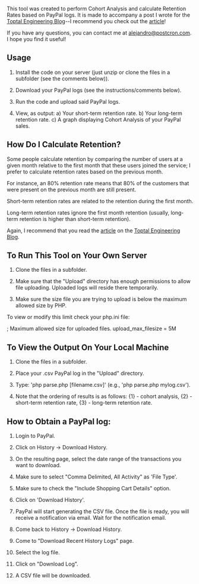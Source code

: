 This tool was created to perform Cohort Analysis and calculate Retention Rates based on PayPal logs. It is made to accompany a post I wrote for the <a href="http://toptal.com/blog">Toptal Engineering Blog</a>--I recommend you check out the <a href="http://www.toptal.com/business/growing-growth-perform-your-own-cohort-analysis">article</a>!

If you have any questions, you can contact me at <a href="mailto:alejandro@postcron.com">alejandro@postcron.com</a>. I hope you find it useful!


Usage
--------------------

1) Install the code on your server (just unzip or clone the files in a subfolder (see the comments below)).

1) Download your PayPal logs (see the instructions/comments below).

2) Run the code and upload said PayPal logs.

3) View, as output:
    a) Your short-term retention rate.
    b) Your long-term retention rate.
    c) A graph displaying Cohort Analysis of your PayPal sales.


How Do I Calculate Retention?
------------------------------------

Some people calculate retention by comparing the number of users at a given month relative to the first month that these users joined the service; I prefer to calculate retention rates based on the previous month.

For instance, an 80% retention rate means that 80% of the customers that were present on the previous month are still present.

Short-term retention rates are related to the retention during the first month.

Long-term retention rates ignore the first month retention (usually, long-term retention is higher than short-term retention).

Again, I recommend that you read the <a href="http://www.toptal.com/business/growing-growth-perform-your-own-cohort-analysis">article</a> on the <a href="http://toptal.com/blog">Toptal Engineering Blog</a>.


To Run This Tool on Your Own Server
-------------------------------------

1) Clone the files in a subfolder.

2) Make sure that the "Upload" directory has enough permissions to allow file uploading. Uploaded logs will reside there temporarily.

3) Make sure the size file you are trying to upload is below the maximum allowed size by PHP.

To view or modify this limit check your php.ini file:

; Maximum allowed size for uploaded files.
upload_max_filesize = 5M



To View the Output On Your Local Machine
-------------------------------------

1) Clone the files in a subfolder.

2) Place your .csv PayPal log in the "Upload" directory.

3) Type: 'php parse.php [filename.csv]' (e.g., 'php parse.php mylog.csv').

4) Note that the ordering of results is as follows: {1} - cohort analysis, {2} - short-term retention rate, {3} - long-term retention rate.



How to Obtain a PayPal log:
---------------------------

1) Login to PayPal.

2) Click on History -> Download History.

3) On the resulting page, select the date range of the transactions you want to download.

4) Make sure to select "Comma Delimited, All Activity" as 'File Type'.

5) Make sure to check the "Include Shopping Cart Details" option.

6) Click on 'Download History'.

7) PayPal will start generating the CSV file. Once the file is ready, you will receive a notification via email. Wait for the notification email.

8) Come back to History -> Download History.

9) Come to "Download Recent History Logs" page.

10) Select the log file.

11) Click on "Download Log".

12) A CSV file will be downloaded.